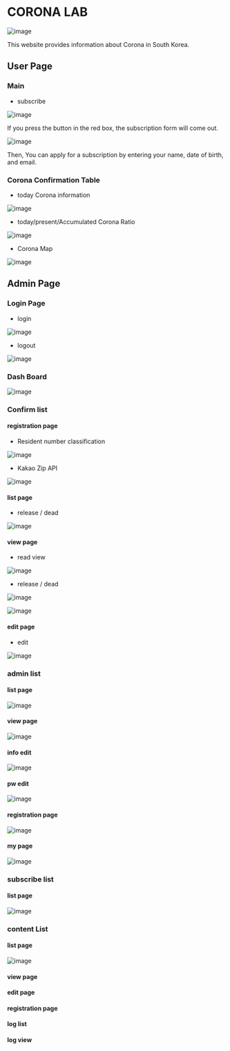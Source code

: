 # CORONA LAB
![image](https://user-images.githubusercontent.com/55385657/106090837-75779480-616e-11eb-99f8-660ed2465bc4.png)

This website provides information about Corona in South Korea. 

## User Page
### Main
+ subscribe

![image](https://user-images.githubusercontent.com/55385657/106087708-e0719d00-6167-11eb-98af-168b114117f1.png)

If you press the button in the red box, the subscription form will come out.

![image](https://user-images.githubusercontent.com/55385657/106087947-5a098b00-6168-11eb-9771-6fc1b30dcbaa.png)

Then, You can apply for a subscription by entering your name, date of birth, and email.

### Corona Confirmation Table
+ today Corona information

![image](https://user-images.githubusercontent.com/55385657/106113400-c947a500-6191-11eb-9544-cd63e4cfadb9.png)

+ today/present/Accumulated Corona Ratio

![image](https://user-images.githubusercontent.com/55385657/106113530-f1370880-6191-11eb-846e-9e162d22d900.png)

+ Corona Map

![image](https://user-images.githubusercontent.com/55385657/106113635-0c097d00-6192-11eb-86c0-70c30a1a8654.png)

## Admin Page
### Login Page
+ login

![image](https://user-images.githubusercontent.com/55385657/106113866-45da8380-6192-11eb-80ad-f04e6b305eaa.png)

+ logout

![image](https://user-images.githubusercontent.com/55385657/106215759-fa1cee00-6214-11eb-8e8d-720c38787845.png)

### Dash Board

![image](https://user-images.githubusercontent.com/55385657/106114135-981ba480-6192-11eb-8137-06070b5f7cab.png)

### Confirm list
#### registration page
+ Resident number classification

![image](https://user-images.githubusercontent.com/55385657/106218170-2d15b080-621a-11eb-8471-8093847ff3e8.png)

+ Kakao Zip API

![image](https://user-images.githubusercontent.com/55385657/106218283-61896c80-621a-11eb-82dd-21d73df224cb.png)

#### list page
+ release / dead

![image](https://user-images.githubusercontent.com/55385657/106218789-613da100-621b-11eb-9035-626b1297e474.png)

#### view page
+ read view

![image](https://user-images.githubusercontent.com/55385657/106219157-2ab45600-621c-11eb-8240-fa460fa7ef2e.png)

+ release / dead

![image](https://user-images.githubusercontent.com/55385657/106219818-87644080-621d-11eb-96e6-6be61bf8727a.png)

![image](https://user-images.githubusercontent.com/55385657/106220002-e75ae700-621d-11eb-9a37-951b58657039.png)

#### edit page
+ edit

![image](https://user-images.githubusercontent.com/55385657/106219712-5126c100-621d-11eb-9648-457e81234510.png)

### admin list

#### list page
![image](https://user-images.githubusercontent.com/55385657/108461979-203b2880-72bf-11eb-9722-ad28f79237c4.png)

#### view page
![image](https://user-images.githubusercontent.com/55385657/108462193-8aec6400-72bf-11eb-8e01-adb87b76fbd7.png)

#### info edit
![image](https://user-images.githubusercontent.com/55385657/108462369-d999fe00-72bf-11eb-8ea5-d4b378364bbb.png)

#### pw edit
![image](https://user-images.githubusercontent.com/55385657/108462610-3bf2fe80-72c0-11eb-9592-dc4b4696d399.png)

#### registration page
![image](https://user-images.githubusercontent.com/55385657/108462703-6b097000-72c0-11eb-9c30-7a10f3c0de6e.png)

#### my page
![image](https://user-images.githubusercontent.com/55385657/108462892-bde32780-72c0-11eb-9bec-9075198c4b07.png)


### subscribe list
#### list page
![image](https://user-images.githubusercontent.com/55385657/108806723-cfd90900-75e5-11eb-81a2-4aae71e57b0f.png)

### content List
#### list page
![image](https://user-images.githubusercontent.com/55385657/108806835-28a8a180-75e6-11eb-8489-647616ca6a9a.png)

#### view page
#### edit page
#### registration page
#### log list
#### log view
